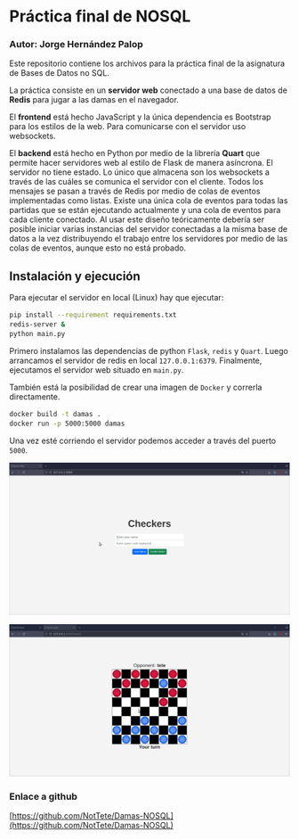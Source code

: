 # Práctica final de NOSQL

### Autor: Jorge Hernández Palop

Este repositorio contiene los archivos para la práctica final de la asignatura de Bases de Datos no SQL.

La práctica consiste en un __servidor web__ conectado a una base de datos de __Redis__ para jugar a las damas en el navegador.


El __frontend__ está hecho JavaScript y la única dependencia es Bootstrap para los estilos de la web. Para comunicarse con el servidor uso
websockets. 

El __backend__ está hecho en Python por medio de la librería __Quart__ que permite hacer servidores web al estilo de Flask de manera
asíncrona.  El servidor no tiene estado. Lo único que almacena son los websockets a través de las cuáles se comunica el servidor con el
cliente. Todos los mensajes se pasan a través de Redis por medio de colas de eventos implementadas como listas. Existe
una única cola de eventos para todas las partidas que se están ejecutando actualmente y una cola de eventos para cada cliente conectado.
Al usar este diseño teóricamente debería ser posible iniciar varias instancias del servidor conectadas a la misma base de datos a la vez
distribuyendo el trabajo entre los servidores por medio de las colas de eventos, aunque esto no está probado.

## Instalación y ejecución

Para ejecutar el servidor en local (Linux) hay que ejecutar:

```bash
pip install --requirement requirements.txt
redis-server &
python main.py
```

Primero instalamos las dependencias de python `Flask`, `redis` y `Quart`. Luego arrancamos el servidor de redis en local `127.0.0.1:6379`.
Finalmente, ejecutamos el servidor web situado en `main.py`.

También está la posibilidad de crear una imagen de `Docker` y correrla directamente.

```bash
docker build -t damas .
docker run -p 5000:5000 damas
```

Una vez esté corriendo el servidor podemos acceder a través del puerto `5000`.

![Menú principal](/img/main.png)

![Partida](/img/playing.png)




























### Enlace a github
[https://github.com/NotTete/Damas-NOSQL](https://github.com/NotTete/Damas-NOSQL)
